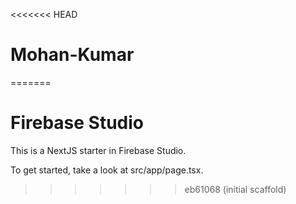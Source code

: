 <<<<<<< HEAD
# Mohan-Kumar
=======
# Firebase Studio

This is a NextJS starter in Firebase Studio.

To get started, take a look at src/app/page.tsx.
>>>>>>> eb61068 (initial scaffold)
